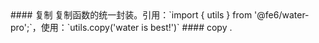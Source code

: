 <cn>
#### 复制
复制函数的统一封装。引用：`import { utils } from '@fe6/water-pro';`，使用：`utils.copy('water is best!')`
</cn>

<us>
#### copy
.
</us>
